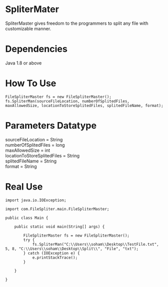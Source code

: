 # SpliterMater
SpliterMaster gives freedom to the programmers to split any file with customizable manner.

# Dependencies
Java 1.8 or above

# How To Use
```
FileSpliterMaster fs = new FileSpliterMaster();
fs.SpliterMan(sourceFileLocation, numberOfSplitedFiles, maxAllowedSize, locationToStoreSplitedFiles, splitedFileName, format);
```
# Parameters Datatype
sourceFileLocation = String </br>
numberOfSplitedFiles = long</br>
maxAllowedSize = int</br>
locationToStoreSplitedFiles = String</br>
splitedFileName = String</br>
format = String</br>

# Real Use
```
import java.io.IOException;

import com.FileSpliter.main.FileSpliterMaster;

public class Main {

	public static void main(String[] args) {

		FileSpliterMaster fs = new FileSpliterMaster();
		try {
			fs.SpliterMan("C:\\Users\\soham\\Desktop\\TestFile.txt", 5, 8, "C:\\Users\\soham\\Desktop\\Split\\", "File", "txt");
		} catch (IOException e) {
			e.printStackTrace();
		}
		
	}

}
```
